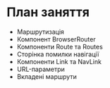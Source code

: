 # План заняття

- Маршрутизація
- Компонент BrowserRouter
- Компоненти Route та Routes
- Сторінка помилки навігації
- Компоненти Link та NavLink
- URL-параметри
- Вкладені маршрути
